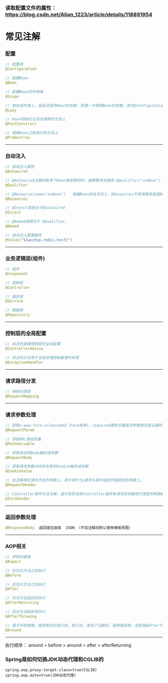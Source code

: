 ### 读取配置文件的属性：https://blog.csdn.net/Alian_1223/article/details/118891954 

# 常见注解

### 配置
~~~java
// 配置类
@Configuration    

// 配置Bean
@Bean                   

// 配置Bean的作用域
@Scope                 

// 放在组件类上，会延迟组件Bean的加载，即第一次使用Bean时加载，放在@Configuration类上时其中所有的@Bean方法会延迟加载
@Lazy                    

// bean初始化之后会调用的方法上
@PostConstruct          

// 销毁bean之前进行的方法上
@PreDestroy               
~~~
---

### 自动注入
~~~java
// 自动注入属性
@Autowired       

// @Autowired注解判断多个bean类型相同时，就需要添加使用 @Qualifier("xxBean") 指定特定的Bean的名字
@Qualifier          

// @Resource(name="xxBean")   根据Bean的名字注入，@Resources不使用属性指定Bean的名字就按照首字母小写的类名注入
@Resources       

// @Inject就相当于@Autowired
@Inject               

// @Named就相当于 @Qualifier, 
@Named           

// 自动注入配置属性
@Value("${wxshop.redis.host}")     
~~~
---
 

### 业务逻辑层(组件)
~~~java
// 组件
@Conponent 

// 控制层
@Controller   

// 服务层
@Service        

// 数据层
@Repository  
~~~
---
 

### 控制层的全局配置
~~~java
// 标注的类是控制层的全局配置
@ControllerAdvice   

// 标注的方法用于全局处理控制器里的异常
@ExceptionHandler   
~~~
---
 
### 请求路径分发
~~~java
// 映射的路径
@RequestMapping    
~~~
---

### 请求参数处理
~~~java
// 获取x-www-form-urlencoded（form表单)，required属性设置是否参数是否是必要的
@RequestParam  

// 获取URL路径变量
@PathVariable     

// 获取请求的Body解析成参数
@RequestBody   

// 获取请求参数对应的名称的Cookie解析成参数
@CookieValue     

// 此注解用在请求方法的参数上，用于将http请求头部中指定的值绑定到参数上。
@RequestHeader 

// Controller类中方法注解，是分发到当前Controller类所有请求的参数进行类型的转换器，经过转换后才到达对应的请求方法上
@InitBinder          
~~~
---
 

### 返回参数处理
~~~java
@ResponseBody  返回值包装成  JSON （不加注解则默认使用模板视图）
~~~
---
 

### AOP相关
~~~java
// 声明切面类
@Aspect      

// 在切点方法之前执行
@Before       

// 在切点方法之后执行
@After          

// 切点方法返回后执行
@AfterReturning          

// 切点方法抛异常执行
@AfterThrowing           

// 属于环绕增强，能控制切点执行前，执行后，用这个注解后，程序抛异常，会影响@AfterThrowing这个注解
@Around                       
~~~
---
执行顺序：              around > before > around > after > afterReturning

### Spring是如何切换JDK动态代理和CGLIB的 
~~~
spring.aop.proxy-target-class=true(CGLIB)
spring.aop.auto=true(JDK动态代理)
~~~